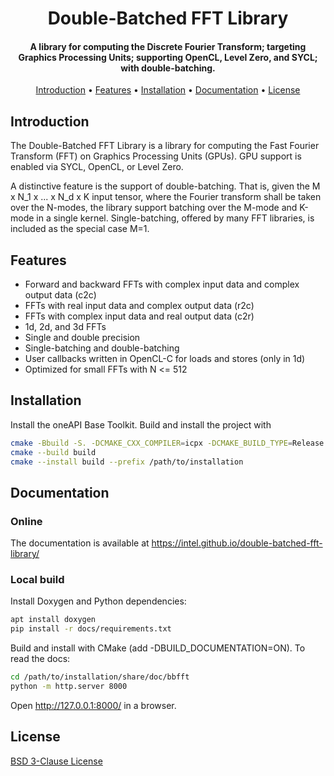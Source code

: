 <h1 align="center">
  Double-Batched FFT Library
</h1>

<h4 align="center">
  A library for computing the Discrete Fourier Transform; targeting Graphics Processing Units; supporting OpenCL, Level Zero, and SYCL; with double-batching.
</h4>

<p align="center">
  <a href="#introduction">Introduction</a> •
  <a href="#features">Features</a> •
  <a href="#installation">Installation</a> •
  <a href="#documentation">Documentation</a> •
  <a href="#license">License</a>
</p>

## Introduction

The Double-Batched FFT Library is a library for computing the Fast Fourier Transform (FFT) on Graphics Processing Units (GPUs).
GPU support is enabled via SYCL, OpenCL, or Level Zero.

A distinctive feature is the support of double-batching. That is, given the M x N_1 x ... x N_d x K input tensor, where the
Fourier transform shall be taken over the N-modes, the library support batching over the M-mode and K-mode in a single kernel.
Single-batching, offered by many FFT libraries, is included as the special case M=1.

## Features

* Forward and backward FFTs with complex input data and complex output data (c2c)
* FFTs with real input data and complex output data (r2c)
* FFTs with complex input data and real output data (c2r)
* 1d, 2d, and 3d FFTs
* Single and double precision
* Single-batching and double-batching
* User callbacks written in OpenCL-C for loads and stores (only in 1d)
* Optimized for small FFTs with N <= 512

## Installation

Install the oneAPI Base Toolkit. Build and install the project with

```bash
cmake -Bbuild -S. -DCMAKE_CXX_COMPILER=icpx -DCMAKE_BUILD_TYPE=Release
cmake --build build
cmake --install build --prefix /path/to/installation
```

## Documentation

### Online

The documentation is available at https://intel.github.io/double-batched-fft-library/

### Local build

Install Doxygen and Python dependencies:

```bash
apt install doxygen
pip install -r docs/requirements.txt
```

Build and install with CMake (add -DBUILD_DOCUMENTATION=ON). To read the docs:

```bash
cd /path/to/installation/share/doc/bbfft
python -m http.server 8000
```

Open http://127.0.0.1:8000/ in a browser.

## License

[BSD 3-Clause License](LICENSE.md)
